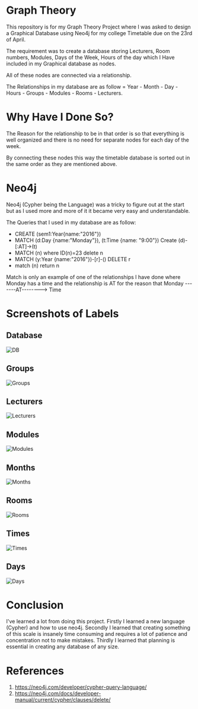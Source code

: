 # Graph Theory      

This repository is for my Graph Theory Project where I was asked to design a Graphical Database using Neo4j for my college Timetable due on 
the 23rd of April.

The requirement was to create  a database storing Lecturers, Room numbers, Modules, Days of the Week, Hours of the day which I Have included
in my Graphical database as nodes.

All of these nodes are connected via a relationship.

The Relationships in my database are as follow = Year - Month - Day - Hours - Groups - Modules - Rooms - Lecturers.

# Why Have I Done So?      

The Reason for the relationship to be in that order is so that everything is well organized and there is no need for separate nodes for each
day of the week.

By connecting these nodes this way the timetable database is sorted out in the same order as they are mentioned above.

# Neo4j
Neo4j (Cypher being the Language) was a tricky to figure out at the start but as I used more and more of it it became very easy and understandable.

The Queries that I used in my database are as follow:

* CREATE (sem1:Year{name:"2016"})
* MATCH (d:Day {name:"Monday"}), (t:Time {name: "9:00"})
  Create (d)-[:AT]->(t)
* MATCH (n) where ID(n)=23 delete n
* MATCH (y:Year {name:"2016"})-[r]-()
  DELETE r
* match (n) return n

  
Match is only an example of one of the relationships I have done where Monday has a time and the relationship is AT for the reason that 
Monday -------AT--------> Time

# Screenshots of Labels
## Database
![DB](https://cloud.githubusercontent.com/assets/15819582/25318036/bb945dd2-287d-11e7-8b4d-09a5863931a0.png)

## Groups
![Groups](https://cloud.githubusercontent.com/assets/15819582/25318030/bb6283ac-287d-11e7-8200-d569bd12516a.png)

## Lecturers
![Lecturers](https://cloud.githubusercontent.com/assets/15819582/25318031/bb7ae0c8-287d-11e7-8bd6-fc72a0e0e277.png)

## Modules
![Modules](https://cloud.githubusercontent.com/assets/15819582/25318032/bb920a46-287d-11e7-8b90-5dcf8d5dd8f7.png)

## Months
![Months](https://cloud.githubusercontent.com/assets/15819582/25318033/bb921f40-287d-11e7-8894-e46f9131611b.png)

## Rooms
![Rooms](https://cloud.githubusercontent.com/assets/15819582/25318035/bb92e9fc-287d-11e7-9574-b9eb2d9079fa.png)

## Times
![Times](https://cloud.githubusercontent.com/assets/15819582/25318034/bb929dd0-287d-11e7-8523-dda3c1d2565b.png)

## Days
![Days](https://cloud.githubusercontent.com/assets/15819582/25318037/bb948000-287d-11e7-8118-6737662326e7.png)

# Conclusion

I've learned a lot from doing this project. Firstly I learned a new language (Cypher) and how to use neo4j. Secondly I learned that creating something of this scale is insanely time consuming and requires a lot of patience and concentration not to make mistakes. Thirdly I learned that planning is essential in creating any database of any size.

# References
1. https://neo4j.com/developer/cypher-query-language/
2. https://neo4j.com/docs/developer-manual/current/cypher/clauses/delete/





